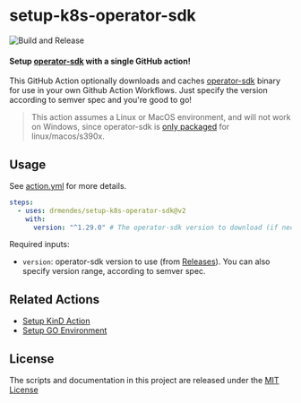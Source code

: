 # setup-k8s-operator-sdk

![Build and Release](https://github.com/shivanshs9/setup-k8s-operator-sdk/workflows/Build%20and%20Release/badge.svg)

#### Setup [operator-sdk](https://github.com/operator-framework/operator-sdk/) with a single GitHub action!

This GitHub Action optionally downloads and caches [operator-sdk](https://github.com/operator-framework/operator-sdk/) binary for use in your own Github Action Workflows.
Just specify the version according to semver spec and you're good to go!

> This action assumes a Linux or MacOS environment, and will not work on Windows, since operator-sdk is [only packaged](https://github.com/operator-framework/operator-sdk/releases) for linux/macos/s390x.

## Usage

See [action.yml](action.yml) for more details.

```yaml
steps:
  - uses: drmendes/setup-k8s-operator-sdk@v2
    with:
      version: "^1.29.0" # The operator-sdk version to download (if necessary) and use.
```

Required inputs:

- `version`: operator-sdk version to use (from [Releases](https://github.com/operator-framework/operator-sdk/releases)). You can also specify version range, according to semver spec.

## Related Actions

- [Setup KinD Action](https://github.com/marketplace/actions/kind-kubernetes-in-docker-action)
- [Setup GO Environment](https://github.com/marketplace/actions/setup-go-environment)

## License

The scripts and documentation in this project are released under the [MIT License](LICENSE)
